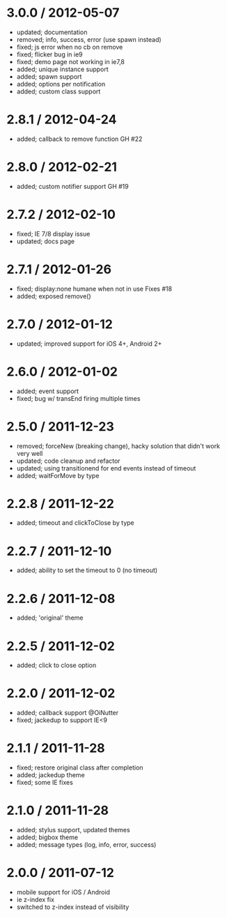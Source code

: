 
3.0.0 / 2012-05-07 
==================

  * updated; documentation
  * removed; info, success, error (use spawn instead)
  * fixed; js error when no cb on remove
  * fixed; flicker bug in ie9
  * fixed; demo page not working in ie7,8
  * added; unique instance support
  * added; spawn support
  * added; options per notification
  * added; custom class support

2.8.1 / 2012-04-24 
==================

  * added; callback to remove function GH #22

2.8.0 / 2012-02-21 
==================

  * added; custom notifier support GH #19

2.7.2 / 2012-02-10 
==================

  * fixed; IE 7/8 display issue
  * updated; docs page

2.7.1 / 2012-01-26 
==================

  * fixed; display:none humane when not in use Fixes #18
  * added; exposed remove()

2.7.0 / 2012-01-12 
==================

  * updated; improved support for iOS 4+, Android 2+

2.6.0 / 2012-01-02 
==================

  * added; event support
  * fixed; bug w/ transEnd firing multiple times

2.5.0 / 2011-12-23 
==================

  * removed; forceNew (breaking change), hacky solution that didn't work very well
  * updated; code cleanup and refactor
  * updated; using transitionend for end events instead of timeout
  * added; waitForMove by type

2.2.8 / 2011-12-22 
==================

  * added; timeout and clickToClose by type

2.2.7 / 2011-12-10 
==================

  * added; ability to set the timeout to 0 (no timeout)

2.2.6 / 2011-12-08 
==================

  * added; 'original' theme

2.2.5 / 2011-12-02 
==================

  * added; click to close option

2.2.0 / 2011-12-02 
==================

  * added; callback support @OiNutter
  * fixed; jackedup to support IE<9

2.1.1 / 2011-11-28 
==================

  * fixed; restore original class after completion
  * added; jackedup theme
  * fixed; some IE fixes

2.1.0 / 2011-11-28 
==================

  * added; stylus support, updated themes
  * added; bigbox theme
  * added; message types (log, info, error, success)

2.0.0 / 2011-07-12
==================

  * mobile support for iOS / Android
  * ie z-index fix
  * switched to z-index instead of visibility

